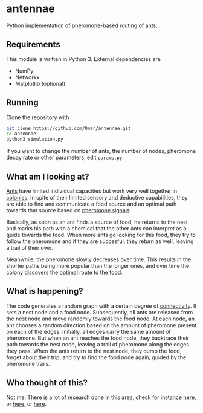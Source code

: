 # antennae
Python implementation of pheromone-based routing of ants.

## Requirements
This module is written in Python 3. External dependencies are 
* NumPy
* Networkx
* Matplotlib (optional)

## Running
Clone the repository with 
```bash
git clone https://github.com/0mar/antennae.git
cd antennae
python3 simulation.py
```

If you want to change the number of ants, the number of nodes, pheromone decay rate or other parameters, edit `params.py`.

## What am I looking at?

[Ants](https://en.wikipedia.org/wiki/Ant) have limited individual capacities but work very well together in [colonies](https://en.wikipedia.org/wiki/Ant_colony). 
In spite of their limited sensory and deductive capabilities, they are able to find and communicate a food source and an optimal path towards that source based on [pheromone signals](https://en.wikipedia.org/wiki/Pheromone).

Basically, as soon as an ant finds a source of food, he returns to the nest and marks his path with a chemical that the other ants can interpret as a guide towards the food. When more ants go looking for this food, they try to follow the pheromone and if they are succesful, they return as well, leaving a trail of their own. 

Meanwhile, the pheromone slowly decreases over time. This results in the shorter paths being more popular than the longer ones, and over time the colony discovers the optimal route to the food.

## What is happening?

The code generates a random graph with a certain degree of [connectivity](). It sets a nest node and a food node. 
Subsequently, all ants are released from the nest node and move randomly towards the food node. 
At each node, an ant chooses a random direction based on the amount of pheromone present on each of the edges.
Initially, all edges carry the same amount of pheromone. But when an ant reaches the food node, they backtrace their path towards the nest node, leaving a trail of pheromone along the edges they pass.
When the ants return to the nest node, they dump the food, forget about their trip, and try to find the food node again, guided by the pheromone trails.

## Who thought of this?

Not me. There is a lot of research done in this area, check for instance [here](http://citeseerx.ist.psu.edu/viewdoc/download?doi=10.1.1.161.9541&rep=rep1&type=pdf), or [here](http://faculty.washington.edu/paymana/swarm/colorni92-ecal.pdf), or [here](http://ieeexplore.ieee.org/document/484436/). 
